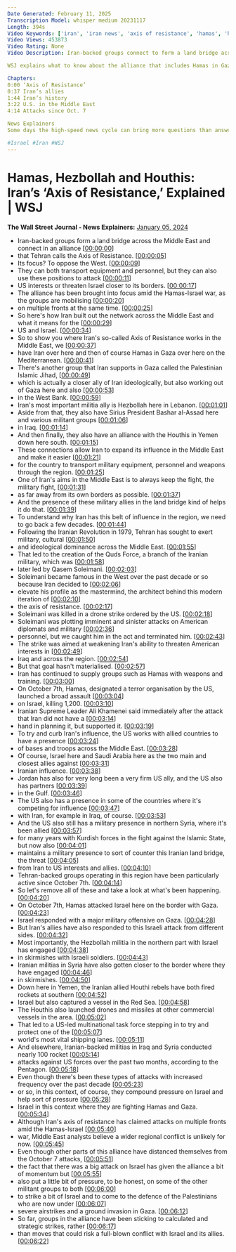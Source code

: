```yaml
---
Date Generated: February 11, 2025
Transcription Model: whisper medium 20231117
Length: 394s
Video Keywords: ['iran', 'iran news', 'axis of resistance', 'hamas', 'hezbollah', 'houthis', 'iran axis of resistance', 'middle east', 'middle east news', 'israel hamas war', 'war in israel', 'israel update', 'militant groups', 'middle east militant groups', 'tehran', 'land bridge', 'hamas news', 'conflict in middle east', 'gaza', 'gaza strip', 'hamas in gaza', 'houthis in yemen', 'yemen news', 'palestinian islamic jihad', 'Mediterranean', 'syria', 'iraq', 'iranian revolution 1979', 'quds force', 'qassem suleimani', 'drone strike', 'lebanon', 'oct 7', 'wonews']
Video Views: 453873
Video Rating: None
Video Description: Iran-backed groups connect to form a land bridge across the Middle East and form an alliance that Tehran calls the ‘Axis of Resistance.’ This land bridge can be used to transport equipment and personnel, but also allows for positions in Iraq and Syria to attack U.S. interests or threaten Israel closer to its borders. 

WSJ explains what to know about the alliance that includes Hamas in Gaza, Hezbollah in Lebanon and the Houthis in Yemen.

Chapters:
0:00 ‘Axis of Resistance’
0:37 Iran’s allies
1:44 Iran’s history
3:22 U.S. in the Middle East
4:14 Attacks since Oct. 7

News Explainers
Some days the high-speed news cycle can bring more questions than answers. WSJ’s news explainers break down the day's biggest stories into bite-size pieces to help you make sense of the news.

#Israel #Iran #WSJ
---
```


# Hamas, Hezbollah and Houthis: Iran’s ‘Axis of Resistance,’ Explained | WSJ
**The Wall Street Journal - News Explainers:** [January 05, 2024](https://www.youtube.com/watch?v=ek7P0hFzoNM)
*  Iran-backed groups form a land bridge across the Middle East and connect in an alliance [[00:00:00](https://www.youtube.com/watch?v=ek7P0hFzoNM&t=0.0s)]
*  that Tehran calls the Axis of Resistance. [[00:00:05](https://www.youtube.com/watch?v=ek7P0hFzoNM&t=5.96s)]
*  Its focus? To oppose the West. [[00:00:09](https://www.youtube.com/watch?v=ek7P0hFzoNM&t=9.16s)]
*  They can both transport equipment and personnel, but they can also use these positions to attack [[00:00:11](https://www.youtube.com/watch?v=ek7P0hFzoNM&t=11.4s)]
*  US interests or threaten Israel closer to its borders. [[00:00:17](https://www.youtube.com/watch?v=ek7P0hFzoNM&t=17.48s)]
*  The alliance has been brought into focus amid the Hamas-Israel war, as the groups are mobilising [[00:00:20](https://www.youtube.com/watch?v=ek7P0hFzoNM&t=20.88s)]
*  on multiple fronts at the same time. [[00:00:25](https://www.youtube.com/watch?v=ek7P0hFzoNM&t=25.68s)]
*  So here's how Iran built out the network across the Middle East and what it means for the [[00:00:29](https://www.youtube.com/watch?v=ek7P0hFzoNM&t=29.6s)]
*  US and Israel. [[00:00:34](https://www.youtube.com/watch?v=ek7P0hFzoNM&t=34.28s)]
*  So to show you where Iran's so-called Axis of Resistance works in the Middle East, we [[00:00:37](https://www.youtube.com/watch?v=ek7P0hFzoNM&t=37.44s)]
*  have Iran over here and then of course Hamas in Gaza over here on the Mediterranean. [[00:00:41](https://www.youtube.com/watch?v=ek7P0hFzoNM&t=41.92s)]
*  There's another group that Iran supports in Gaza called the Palestinian Islamic Jihad, [[00:00:49](https://www.youtube.com/watch?v=ek7P0hFzoNM&t=49.0s)]
*  which is actually a closer ally of Iran ideologically, but also working out of Gaza here and also [[00:00:53](https://www.youtube.com/watch?v=ek7P0hFzoNM&t=53.68000000000001s)]
*  in the West Bank. [[00:00:59](https://www.youtube.com/watch?v=ek7P0hFzoNM&t=59.36s)]
*  Iran's most important militia ally is Hezbollah here in Lebanon. [[00:01:01](https://www.youtube.com/watch?v=ek7P0hFzoNM&t=61.2s)]
*  Aside from that, they also have Sirius President Bashar al-Assad here and various militant groups [[00:01:06](https://www.youtube.com/watch?v=ek7P0hFzoNM&t=66.96s)]
*  in Iraq. [[00:01:14](https://www.youtube.com/watch?v=ek7P0hFzoNM&t=74.0s)]
*  And then finally, they also have an alliance with the Houthis in Yemen down here south. [[00:01:15](https://www.youtube.com/watch?v=ek7P0hFzoNM&t=75.0s)]
*  These connections allow Iran to expand its influence in the Middle East and make it easier [[00:01:21](https://www.youtube.com/watch?v=ek7P0hFzoNM&t=81.52s)]
*  for the country to transport military equipment, personnel and weapons through the region. [[00:01:25](https://www.youtube.com/watch?v=ek7P0hFzoNM&t=85.8s)]
*  One of Iran's aims in the Middle East is to always keep the fight, the military fight, [[00:01:31](https://www.youtube.com/watch?v=ek7P0hFzoNM&t=91.8s)]
*  as far away from its own borders as possible. [[00:01:37](https://www.youtube.com/watch?v=ek7P0hFzoNM&t=97.24s)]
*  And the presence of these military allies in the land bridge kind of helps it do that. [[00:01:39](https://www.youtube.com/watch?v=ek7P0hFzoNM&t=99.75999999999999s)]
*  To understand why Iran has this belt of influence in the region, we need to go back a few decades. [[00:01:44](https://www.youtube.com/watch?v=ek7P0hFzoNM&t=104.64s)]
*  Following the Iranian Revolution in 1979, Tehran has sought to exert military, cultural [[00:01:50](https://www.youtube.com/watch?v=ek7P0hFzoNM&t=110.56s)]
*  and ideological dominance across the Middle East. [[00:01:55](https://www.youtube.com/watch?v=ek7P0hFzoNM&t=115.60000000000001s)]
*  That led to the creation of the Quds Force, a branch of the Iranian military, which was [[00:01:58](https://www.youtube.com/watch?v=ek7P0hFzoNM&t=118.80000000000001s)]
*  later led by Qasem Soleimani. [[00:02:03](https://www.youtube.com/watch?v=ek7P0hFzoNM&t=123.16s)]
*  Soleimani became famous in the West over the past decade or so because Iran decided to [[00:02:06](https://www.youtube.com/watch?v=ek7P0hFzoNM&t=126.28s)]
*  elevate his profile as the mastermind, the architect behind this modern iteration of [[00:02:10](https://www.youtube.com/watch?v=ek7P0hFzoNM&t=130.84s)]
*  the axis of resistance. [[00:02:17](https://www.youtube.com/watch?v=ek7P0hFzoNM&t=137.16s)]
*  Soleimani was killed in a drone strike ordered by the US. [[00:02:18](https://www.youtube.com/watch?v=ek7P0hFzoNM&t=138.16s)]
*  Soleimani was plotting imminent and sinister attacks on American diplomats and military [[00:02:36](https://www.youtube.com/watch?v=ek7P0hFzoNM&t=156.76s)]
*  personnel, but we caught him in the act and terminated him. [[00:02:43](https://www.youtube.com/watch?v=ek7P0hFzoNM&t=163.2s)]
*  The strike was aimed at weakening Iran's ability to threaten American interests in [[00:02:49](https://www.youtube.com/watch?v=ek7P0hFzoNM&t=169.84s)]
*  Iraq and across the region. [[00:02:54](https://www.youtube.com/watch?v=ek7P0hFzoNM&t=174.17999999999998s)]
*  But that goal hasn't materialised. [[00:02:57](https://www.youtube.com/watch?v=ek7P0hFzoNM&t=177.16s)]
*  Iran has continued to supply groups such as Hamas with weapons and training. [[00:03:00](https://www.youtube.com/watch?v=ek7P0hFzoNM&t=180.39999999999998s)]
*  On October 7th, Hamas, designated a terror organisation by the US, launched a broad assault [[00:03:04](https://www.youtube.com/watch?v=ek7P0hFzoNM&t=184.56s)]
*  on Israel, killing 1,200. [[00:03:10](https://www.youtube.com/watch?v=ek7P0hFzoNM&t=190.16s)]
*  Iranian Supreme Leader Ali Khamenei said immediately after the attack that Iran did not have a [[00:03:14](https://www.youtube.com/watch?v=ek7P0hFzoNM&t=194.76s)]
*  hand in planning it, but supported it. [[00:03:19](https://www.youtube.com/watch?v=ek7P0hFzoNM&t=199.48s)]
*  To try and curb Iran's influence, the US works with allied countries to have a presence [[00:03:24](https://www.youtube.com/watch?v=ek7P0hFzoNM&t=204.16s)]
*  of bases and troops across the Middle East. [[00:03:28](https://www.youtube.com/watch?v=ek7P0hFzoNM&t=208.64s)]
*  Of course, Israel here and Saudi Arabia here as the two main and closest allies against [[00:03:31](https://www.youtube.com/watch?v=ek7P0hFzoNM&t=211.64s)]
*  Iranian influence. [[00:03:38](https://www.youtube.com/watch?v=ek7P0hFzoNM&t=218.51999999999998s)]
*  Jordan has also for very long been a very firm US ally, and the US also has partners [[00:03:39](https://www.youtube.com/watch?v=ek7P0hFzoNM&t=219.56s)]
*  in the Gulf. [[00:03:46](https://www.youtube.com/watch?v=ek7P0hFzoNM&t=226.04000000000002s)]
*  The US also has a presence in some of the countries where it's competing for influence [[00:03:47](https://www.youtube.com/watch?v=ek7P0hFzoNM&t=227.04000000000002s)]
*  with Iran, for example in Iraq, of course. [[00:03:53](https://www.youtube.com/watch?v=ek7P0hFzoNM&t=233.4s)]
*  And the US also still has a military presence in northern Syria, where it's been allied [[00:03:57](https://www.youtube.com/watch?v=ek7P0hFzoNM&t=237.20000000000002s)]
*  for many years with Kurdish forces in the fight against the Islamic State, but now also [[00:04:01](https://www.youtube.com/watch?v=ek7P0hFzoNM&t=241.36s)]
*  maintains a military presence to sort of counter this Iranian land bridge, the threat [[00:04:05](https://www.youtube.com/watch?v=ek7P0hFzoNM&t=245.62s)]
*  from Iran to US interests and allies. [[00:04:10](https://www.youtube.com/watch?v=ek7P0hFzoNM&t=250.9s)]
*  Tehran-backed groups operating in this region have been particularly active since October 7th. [[00:04:14](https://www.youtube.com/watch?v=ek7P0hFzoNM&t=254.70000000000002s)]
*  So let's remove all of these and take a look at what's been happening. [[00:04:20](https://www.youtube.com/watch?v=ek7P0hFzoNM&t=260.3s)]
*  On October 7th, Hamas attacked Israel here on the border with Gaza. [[00:04:23](https://www.youtube.com/watch?v=ek7P0hFzoNM&t=263.42s)]
*  Israel responded with a major military offensive on Gaza. [[00:04:28](https://www.youtube.com/watch?v=ek7P0hFzoNM&t=268.22s)]
*  But Iran's allies have also responded to this Israeli attack from different sides. [[00:04:32](https://www.youtube.com/watch?v=ek7P0hFzoNM&t=272.26s)]
*  Most importantly, the Hezbollah militia in the northern part with Israel has engaged [[00:04:38](https://www.youtube.com/watch?v=ek7P0hFzoNM&t=278.02s)]
*  in skirmishes with Israeli soldiers. [[00:04:43](https://www.youtube.com/watch?v=ek7P0hFzoNM&t=283.06s)]
*  Iranian militias in Syria have also gotten closer to the border where they have engaged [[00:04:46](https://www.youtube.com/watch?v=ek7P0hFzoNM&t=286.58s)]
*  in skirmishes. [[00:04:50](https://www.youtube.com/watch?v=ek7P0hFzoNM&t=290.98s)]
*  Down here in Yemen, the Iranian allied Houthi rebels have both fired rockets at southern [[00:04:52](https://www.youtube.com/watch?v=ek7P0hFzoNM&t=292.34s)]
*  Israel but also captured a vessel in the Red Sea. [[00:04:58](https://www.youtube.com/watch?v=ek7P0hFzoNM&t=298.34s)]
*  The Houthis also launched drones and missiles at other commercial vessels in the area. [[00:05:02](https://www.youtube.com/watch?v=ek7P0hFzoNM&t=302.53999999999996s)]
*  That led to a US-led multinational task force stepping in to try and protect one of the [[00:05:07](https://www.youtube.com/watch?v=ek7P0hFzoNM&t=307.09999999999997s)]
*  world's most vital shipping lanes. [[00:05:11](https://www.youtube.com/watch?v=ek7P0hFzoNM&t=311.41999999999996s)]
*  And elsewhere, Iranian-backed militias in Iraq and Syria conducted nearly 100 rocket [[00:05:14](https://www.youtube.com/watch?v=ek7P0hFzoNM&t=314.0s)]
*  attacks against US forces over the past two months, according to the Pentagon. [[00:05:18](https://www.youtube.com/watch?v=ek7P0hFzoNM&t=318.78s)]
*  Even though there's been these types of attacks with increased frequency over the past decade [[00:05:23](https://www.youtube.com/watch?v=ek7P0hFzoNM&t=323.5s)]
*  or so, in this context, of course, they compound pressure on Israel and help sort of pressure [[00:05:28](https://www.youtube.com/watch?v=ek7P0hFzoNM&t=328.3s)]
*  Israel in this context where they are fighting Hamas and Gaza. [[00:05:34](https://www.youtube.com/watch?v=ek7P0hFzoNM&t=334.82s)]
*  Although Iran's axis of resistance has claimed attacks on multiple fronts amid the Hamas-Israel [[00:05:40](https://www.youtube.com/watch?v=ek7P0hFzoNM&t=340.58000000000004s)]
*  war, Middle East analysts believe a wider regional conflict is unlikely for now. [[00:05:45](https://www.youtube.com/watch?v=ek7P0hFzoNM&t=345.02s)]
*  Even though other parts of this alliance have distanced themselves from the October 7 attacks, [[00:05:51](https://www.youtube.com/watch?v=ek7P0hFzoNM&t=351.46000000000004s)]
*  the fact that there was a big attack on Israel has given the alliance a bit of momentum but [[00:05:55](https://www.youtube.com/watch?v=ek7P0hFzoNM&t=355.9s)]
*  also put a little bit of pressure, to be honest, on some of the other militant groups to both [[00:06:00](https://www.youtube.com/watch?v=ek7P0hFzoNM&t=360.26s)]
*  to strike a bit of Israel and to come to the defence of the Palestinians who are now under [[00:06:07](https://www.youtube.com/watch?v=ek7P0hFzoNM&t=367.02s)]
*  severe airstrikes and a ground invasion in Gaza. [[00:06:12](https://www.youtube.com/watch?v=ek7P0hFzoNM&t=372.18s)]
*  So far, groups in the alliance have been sticking to calculated and strategic strikes, rather [[00:06:17](https://www.youtube.com/watch?v=ek7P0hFzoNM&t=377.26s)]
*  than moves that could risk a full-blown conflict with Israel and its allies. [[00:06:22](https://www.youtube.com/watch?v=ek7P0hFzoNM&t=382.1s)]
